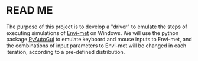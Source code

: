 # READ ME

The purpose of this project is to develop a "driver" to emulate the steps of executing simulations of [Envi-met](https://www.envi-met.com/)  on Windows. We will use the python package [PyAutoGui](https://pyautogui.readthedocs.io/en/latest/) to emulate keyboard and mouse inputs to Envi-met, and the combinations of input parameters to Envi-met will be changed in each iteration, according to a pre-defined distribution. 
